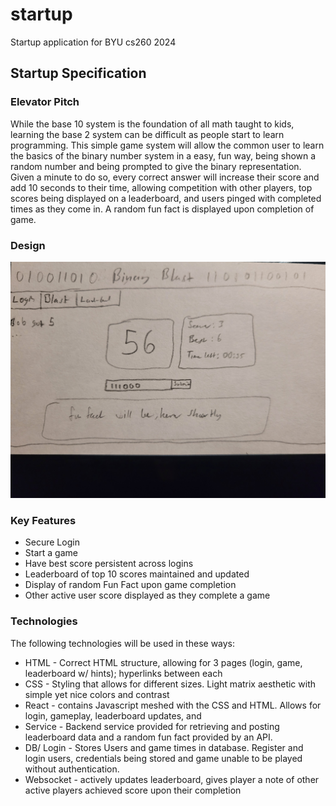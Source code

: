 # startup
Startup application for BYU cs260 2024

## Startup Specification

### Elevator Pitch

While the base 10 system is the foundation of all math taught to kids, learning the base 2 system can be difficult as people start to learn programming. This simple game system will allow the common user to learn the basics of the binary number system in a easy, fun way, being shown a random number and being prompted to give the binary representation. Given a minute to do so, every correct answer will increase their score and add 10 seconds to their time, allowing competition with other players, top scores being displayed on a leaderboard, and users pinged with completed times as they come in. A random fun fact is displayed upon completion of game.

### Design

![BinaryBlast](BinaryBlast.jpg)

### Key Features

* Secure Login
* Start a game
* Have best score persistent across logins
* Leaderboard of top 10 scores maintained and updated
* Display of random Fun Fact upon game completion
* Other active user score displayed as they complete a game

### Technologies

The following technologies will be used in these ways:

- HTML - Correct HTML structure, allowing for 3 pages (login, game, leaderboard w/ hints); hyperlinks between each
- CSS - Styling that allows for different sizes. Light matrix aesthetic with simple yet nice colors and contrast
- React - contains Javascript meshed with the CSS and HTML. Allows for login, gameplay, leaderboard updates, and 
- Service - Backend service provided for retrieving and posting leaderboard data and a random fun fact provided by an API.
- DB/ Login - Stores Users and game times in database. Register and login users, credentials being stored and game unable to be played without authentication.
- Websocket - actively updates leaderboard, gives player a note of other active players achieved score upon their completion
